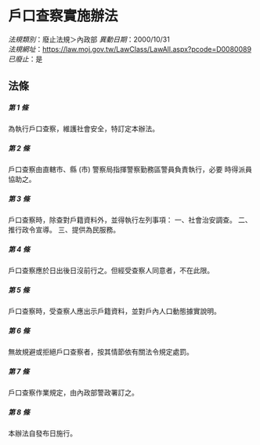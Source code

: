 # 戶口查察實施辦法

*法規類別*：廢止法規＞內政部
*異動日期*：2000/10/31  
*法規網址*：https://law.moj.gov.tw/LawClass/LawAll.aspx?pcode=D0080089
*已廢止*：是


## 法條
##### 第 1 條
為執行戶口查察，維護社會安全，特訂定本辦法。

##### 第 2 條
戶口查察由直轄市、縣 (市) 警察局指揮警察勤務區警員負責執行，必要
時得派員協助之。

##### 第 3 條
戶口查察時，除查對戶籍資料外，並得執行左列事項：
一、社會治安調查。
二、推行政令宣導。
三、提供為民服務。


##### 第 4 條
戶口查察應於日出後日沒前行之。但經受查察人同意者，不在此限。

##### 第 5 條
戶口查察時，受查察人應出示戶籍資料，並對戶內人口動態據實說明。

##### 第 6 條
無故規避或拒絕戶口查察者，按其情節依有關法令規定處罰。

##### 第 7 條
戶口查察作業規定，由內政部警政署訂之。

##### 第 8 條
本辦法自發布日施行。


